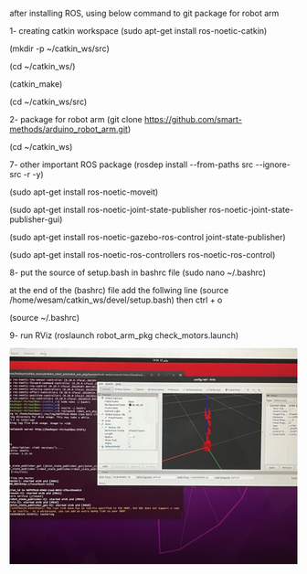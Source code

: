 after installing ROS, using below command to git package for robot arm

1- creating catkin workspace (sudo apt-get install ros-noetic-catkin)

(mkdir -p ~/catkin_ws/src)

(cd ~/catkin_ws/)

(catkin_make)

(cd ~/catkin_ws/src)

2- package for robot arm (git clone https://github.com/smart-methods/arduino_robot_arm.git)

(cd ~/catkin_ws)

7- other important ROS package (rosdep install --from-paths src --ignore-src -r -y)

(sudo apt-get install ros-noetic-moveit)

(sudo apt-get install ros-noetic-joint-state-publisher ros-noetic-joint-state-publisher-gui)

(sudo apt-get install ros-noetic-gazebo-ros-control joint-state-publisher)

(sudo apt-get install ros-noetic-ros-controllers ros-noetic-ros-control)

8- put the source of setup.bash in bashrc file (sudo nano ~/.bashrc)

at the end of the (bashrc) file add the follwing line (source /home/wesam/catkin_ws/devel/setup.bash) then ctrl + o

(source ~/.bashrc)

9- run RViz (roslaunch robot_arm_pkg check_motors.launch)

![](robot%20arm.png)
